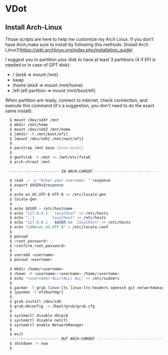 # VDot

## Install Arch-Linux
Those scripts are here to help me customize my Arch Linux. 
If you don't have Arch,make sure to install by following this methods:
[Install Arch Linux]!(https://wiki.archlinux.org/index.php/installation_guide)

I suggest you to partition your disk to have at least 3 partitions (4 if EFI is needed 
or in case of GPT disk):
- / (ext4 => mount /mnt)
- swap
- /home (etx4 => mount /mnt/home)
- /efi (efi partition => mount /mnt/boot/efi)

When partition are ready, connect to internet, check connection, and execute this command (it's a suggestion, 
you don't need to do the exact same install):

```bash
  $ mount /dev/sdXY /mnt 
  $ mkdir /mnt/home 
  $ mount /dev/sdXZ /mnt/home
  $ [mkdir -R /mnt/boot/efi]
  $ [mount /dev/sdX1 /mnt/noot/efi]
  $ 
  $ pacstrap /mnt base [base-devel]
  $ 
  $ genfstab -U /mnt >> /mnt/etc/fstab
  $ arch-chroot /mnt
  
  ---------------------- IN ARCH-CHROOT -----------------------------
  
  $ read -r -p "Enter your username: " response
  $ export $USER=$response
  $
  $ echo en_US.UTF-8 UTF-8 >> /etc/locale.gen
  $ locale-gen
  $
  $ echo $USER > /etc/hostname
  $ echo "127.0.0.1   localhost" >> /etc/hosts
  $ echo "::1        localhost" >> /etc/hosts
  $ echo "127.0.0.1   $USER.be  localhost" >> /etc/hosts
  $ echo "LANG=en_US.UTF-8" > /etc/locale.conf
  $
  $ passwd
  $ <root_password> 
  $ <confirm_root_password>
  $
  $ useradd <username>
  $ passwd <username>
  
  $ mkdir /home/<username>
  $ chown -R <username>:<username> /home/<username>
  $ echo "<username> ALL=(ALL) ALL" >> /etc/sudoers
  $
  $ pacman -S grub linux-lts linux-lts-headers openssh git networkmanager 
  $ [pacman -S efibootmgr]
  $
  $ grub-install /dev/sdX
  $ grub-mkconfig -o /boot/grub/grub.cfg
  $
  $ systemctl disable dhcpcd 
  $ systemctl disable netctl 
  $ systemctl enable NetworkManager
  $ 
  $ exit
  ---------------------- OUT ARCH-CHROOT -----------------------------
  $ shutdown -h now
  $
```

